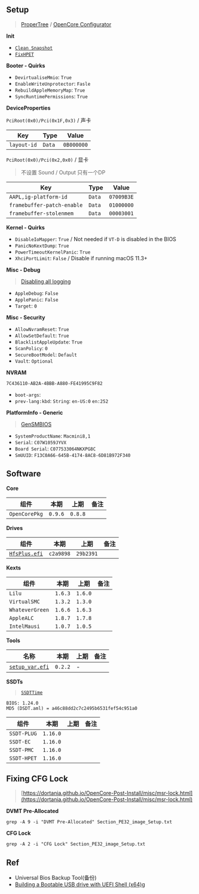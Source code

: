 ## Setup

> [ProperTree](https://github.com/corpnewt/ProperTree) / [OpenCore Configurator](https://mackie100projects.altervista.org/download-opencore-configurator/)

**Init**

* [`Clean Snapshot`](https://dortania.github.io/OpenCore-Install-Guide/config.plist/)
* [`FixHPET`](https://dortania.github.io/Getting-Started-With-ACPI/cleanup.html)

**Booter - Quirks**

* `DevirtualiseMmio`: `True`
* `EnableWriteUnprotector`: `Fasle`
* `RebuildAppleMemoryMap`: `True`
* `SyncRuntimePermissions`: `True`

**DeviceProperties**

`PciRoot(0x0)/Pci(0x1F,0x3)` / 声卡

|Key|Type|Value|
|---|---|---|
|`layout-id`|`Data`|`0B000000`

`PciRoot(0x0)/Pci(0x2,0x0)` / 显卡

> 不设置 Sound / Output 只有一个DP

|Key|Type|Value|
|---|---|---|
|`AAPL,ig-platform-id`|`Data`|`07009B3E`|
|`framebuffer-patch-enable`|`Data`|`01000000`|
|`framebuffer-stolenmem`|`Data`|`00003001`|

**Kernel - Quirks**

* `DisableIoMapper`: `True` / Not needed if `VT-D` is disabled in the BIOS
* `PanicNoKextDump`: `True`
* `PowerTimeoutKernelPanic`: `True`
* `XhciPortLimit`: `False` / Disable if running macOS 11.3+

**Misc - Debug**

> [Disabling all logging](https://dortania.github.io/OpenCore-Install-Guide/troubleshooting/debug.html#disabling-all-logging)

* `AppleDebug`: `False`
* `ApplePanic`: `False`
* `Target`: `0`

**Misc - Security**

* `AllowNvramReset`: `True`
* `AllowSetDefault`: `True`
* `BlacklistAppleUpdate`: `True`
* `ScanPolicy`: `0`
* `SecureBootModel`: `Default`
* `Vault`: `Optional`

**NVRAM**

`7C436110-AB2A-4BBB-A880-FE41995C9F82`

* `boot-args`: ` `
* `prev-lang:kbd`: `String`: `en-US:0` `en:252`

**PlatformInfo - Generic**

> [GenSMBIOS](https://github.com/corpnewt/GenSMBIOS)

* `SystemProductName`: `Macmini8,1`
* `Serial`: `C07W1059JYVX`
* `Board Serial`: `C077533064NKXPG8C`
* `SmUUID`: `F13C0A66-645B-4174-8AC8-6D81B972F340`



## Software

**Core**

组件|本期|上期|备注
---|---|---|---
`OpenCorePkg` | `0.9.6` | `0.8.8`

**Drives**

组件|本期|上期|备注
---|---|---|---
[`HfsPlus.efi`](https://github.com/acidanthera/OcBinaryData/blob/master/Drivers/HfsPlus.efi) | `c2a9898`| `29b2391`

**Kexts**

组件|本期|上期|备注
---|---|---|---
`Lilu` | `1.6.3` | `1.6.0`
`VirtualSMC` | `1.3.2` | `1.3.0`
`WhateverGreen` | `1.6.6` | `1.6.3`
`AppleALC` | `1.8.7` | `1.7.8`
`IntelMausi` | `1.0.7` | `1.0.5`

**Tools**

名称|本期|上期|备注
---|---|---|---
[`setup_var.efi`](https://github.com/datasone/setup_var.efi/releases)| `0.2.2` | -

**SSDTs**

> [`SSDTTime`](https://github.com/corpnewt/SSDTTime)

```
BIOS: 1.24.0
MD5 (DSDT.aml) = a46c88dd2c7c2495b6531fef54c951a0
```

组件|本期|上期|备注
---|---|:---:|---
`SSDT-PLUG`| `1.16.0`
`SSDT-EC`| `1.16.0`
`SSDT-PMC`| `1.16.0`
`SSDT-HPET`| `1.16.0`

## Fixing CFG Lock

> [https://dortania.github.io/OpenCore-Post-Install/misc/msr-lock.html](https://dortania.github.io/OpenCore-Post-Install/misc/msr-lock.html)


**DVMT Pre-Allocated**

```
grep -A 9 -i "DVMT Pre-Allocated" Section_PE32_image_Setup.txt
```

**CFG Lock**

```
grep -A 2 -i "CFG Lock" Section_PE32_image_Setup.txt
```

## Ref

* Universal Bios Backup Tool(备份)
* [Building a Bootable USB drive with UEFI Shell (x64)](https://chipsec.github.io/)g
